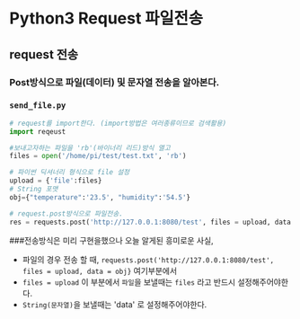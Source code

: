# Python3 Request 파일전송

## request 전송
### Post방식으로 파일(데이터) 및 문자열 전송을 알아본다.

### `send_file.py`    

```python
# request를 import한다. (import방법은 여러종류이므로 검색활용)
import reqeust

#보내고자하는 파일을 'rb'(바이너리 리드)방식 열고
files = open('/home/pi/test/test.txt', 'rb')

# 파이썬 딕셔너리 형식으로 file 설정
upload = {'file':files}
# String 포맷
obj={"temperature":'23.5', "humidity":'54.5'}

# request.post방식으로 파일전송.
res = requests.post('http://127.0.0.1:8080/test', files = upload, data = obj}
```

###전송방식은 미리 구현을했으나 오늘 알게된 흥미로운 사실,
- 파일의 경우 전송 할 때, `requests.post('http://127.0.0.1:8080/test', files = upload, data = obj}` 여기부분에서 
- `files = upload` 이 부분에서 `파일`을 보낼때는 `files` 라고 반드시 설정해주어야한다.
- `String(문자열)`을 보낼때는 'data' 로 설정해주어야한다. 
    





    
    
    

